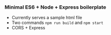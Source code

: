 ### Minimal ES6 + Node + Express boilerplate

* Currently serves a sample html file
* Two commands ``` npm run build ``` and  ``` npm start ```
* CORS + Express 